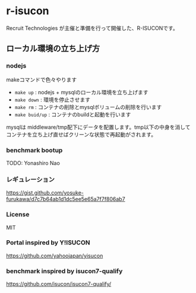 # r-isucon
Recruit Technologies が主催と準備を行って開催した、R-ISUCONです。

## ローカル環境の立ち上げ方

### nodejs

makeコマンドで色々やります

* `make up`      : nodejs + mysqlのローカル環境を立ち上げます
* `make down`    : 環境を停止させます
* `make rm`      : コンテナの削除とmysqlボリュームの削除を行います
* `make buid/up` : コンテナのbuildと起動を行います

mysqlは middleware/tmp配下にデータを配置します。tmp以下の中身を消してコンテナを立ち上げ直せばクリーンな状態で再起動がされます。

### benchmark bootup

TODO: Yonashiro Nao

### レギュレーション

https://gist.github.com/yosuke-furukawa/d7c7b64ab1d1dc5ee5e65a7f7f806ab7

### License

MIT

### Portal inspired by Y!ISUCON

https://github.com/yahoojapan/yisucon

### benchmark inspired by isucon7-qualify

https://github.com/isucon/isucon7-qualify/
